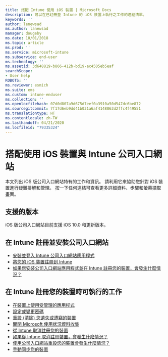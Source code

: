 ```yaml
---
title: 搭配 Intune 使用 iOS 裝置 | Microsoft Docs
description: 可以在已註冊至 Intune 的 iOS 裝置上執行之工作的連結清單。
keywords: ''
author: lenewsad
ms.author: lanewsad
manager: dougeby
ms.date: 10/01/2018
ms.topic: article
ms.prod: ''
ms.service: microsoft-intune
ms.subservice: end-user
ms.technology: ''
ms.assetid: 3d648819-b866-412b-bd19-ac4505eb5eaf
searchScope:
- User help
ROBOTS: ''
ms.reviewer: esmich
ms.suite: ems
ms.custom: intune-enduser
ms.collection: ''
ms.openlocfilehash: 07d0d807a9d675d7eef0a3910a50d547dc6be872
ms.sourcegitcommit: 7f17d6eb9dd41b031a6af4148863d2ffc4f49551
ms.translationtype: HT
ms.contentlocale: zh-TW
ms.lasthandoff: 04/21/2020
ms.locfileid: "79335324"
---
```

# <a name="using-your-ios-device-with-intune-company-portal"></a>搭配使用 iOS 裝置與 Intune 公司入口網站
本文列出 iOS 版公司入口網站特有的工作和資訊。 請利用它來協助您針對 iOS 裝置進行疑難排解和管理。 按一下任何連結可查看更多詳細資料、步驟和螢幕擷取畫面。

## <a name="supported-versions"></a>支援的版本

iOS 版公司入口網站目前支援 iOS 10.0 和更新版本。  


## <a name="enrolling-into-intune-and-installing-the-company-portal"></a>在 Intune 註冊並安裝公司入口網站

- [安裝並登入 Intune 公司入口網站應用程式](install-and-sign-in-to-the-intune-company-portal-app-ios.md)
- [將您的 iOS 裝置註冊到 Intune](enroll-your-device-in-intune-ios.md)
- [如果您安裝公司入口網站應用程式並在 Intune 註冊您的裝置，會發生什麼情況？](what-happens-if-you-install-the-Company-Portal-app-and-enroll-your-device-in-intune-ios.md)  

## <a name="things-you-can-do-when-your-device-is-enrolled-in-intune"></a>在 Intune 註冊您的裝置時可執行的工作

- [在裝置上使用受管理的應用程式](use-managed-apps-on-your-device-ios.md)
- [設定或變更密碼](set-or-change-your-passcode-ios.md)
  <!--- [Reset (erase) your lost or stolen device](reset-erase-your-lost-or-stolen-device-ios.md) -->
- [重設 (清除) 您遺失或遭竊的裝置](reset-erase-your-device-cpwebsite.md)
- [關閉 Microsoft 使用狀況資料收集](turn-off-microsoft-usage-data-collection-ios.md)
- [從 Intune 取消註冊您的裝置](unenroll-your-device-from-intune-ios.md)
- [如果從 Intune 取消註冊裝置，會發生什麼情況？](what-happens-if-you-unenroll-your-device-from-intune-ios.md)
- [使用公司入口網站重設您的裝置會發生什麼情況？](effects-of-device-reset-company-portal-ios.md)
- [手動同步您的裝置](sync-your-device-manually-ios.md)
